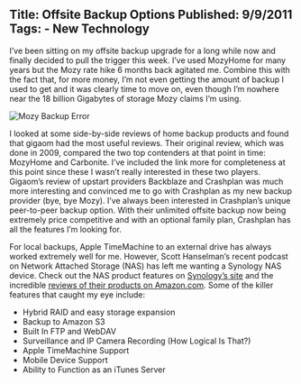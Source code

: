 Title: Offsite Backup Options
Published: 9/9/2011
Tags:
    - New Technology
---
I’ve been sitting on my offsite backup upgrade for a long while now and finally decided to pull the trigger this week. I’ve used MozyHome for many years but the Mozy rate hike 6 months back agitated me. Combine this with the fact that, for more money, I’m not even getting the amount of backup I used to get and it was clearly time to move on, even though I’m nowhere near the 18 billion Gigabytes of storage Mozy claims I’m using.

![Mozy Backup Error](https://s3.amazonaws.com/s3.beckshome.com/20110909-Mozy-Error.png)

I looked at some side-by-side reviews of home backup products and found that gigaom had the most useful reviews. Their original review, which was done in 2009, compared the two top contenders at that point in time: MozyHome and Carbonite. I’ve included the link more for completeness at this point since these I wasn’t really interested in these two players. Gigaom’s review of upstart providers Backblaze and Crashplan was much more interesting and convinced me to go with Crashplan as my new backup provider (bye, bye Mozy). I’ve always been interested in Crashplan’s unique peer-to-peer backup option. With their unlimited offsite backup now being extremely price competitive and with an optional family plan, Crashplan has all the features I’m looking for.

For local backups, Apple TimeMachine to an external drive has always worked extremely well for me. However, Scott Hanselman’s recent podcast on Network Attached Storage (NAS) has left me wanting a Synology NAS device. Check out the NAS product features on [Synology’s site](https://www.synology.com/en-us) and the incredible [reviews of their products on Amazon.com](https://www.amazon.com/s?k=synology). Some of the killer features that caught my eye include:

* Hybrid RAID and easy storage expansion
* Backup to Amazon S3
* Built In FTP and WebDAV
* Surveillance and IP Camera Recording (How Logical Is That?)
* Apple TimeMachine Support
* Mobile Device Support
* Ability to Function as an iTunes Server